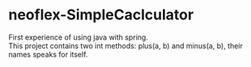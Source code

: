 # neoflex-SimpleCaclculator
First experience of using java with spring. <br>
This project contains two int methods: plus(a, b) and minus(a, b), their names speaks for itself.
